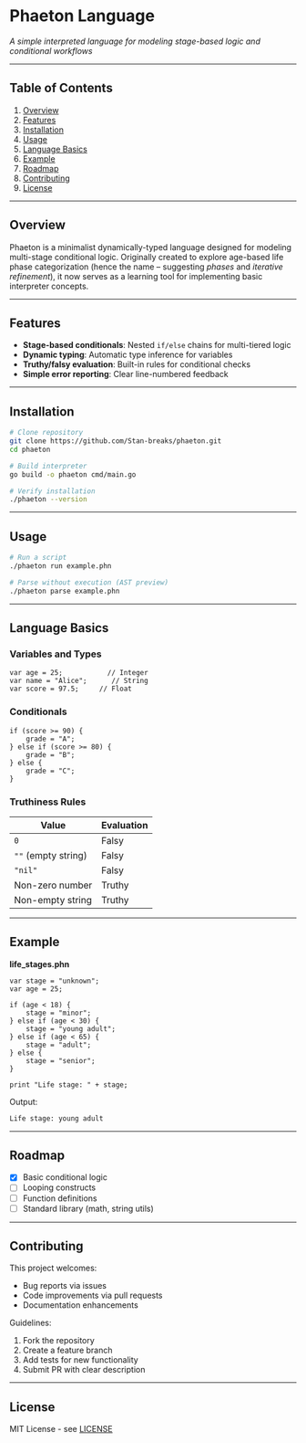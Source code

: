 # Phaeton Language

_A simple interpreted language for modeling stage-based logic and conditional workflows_

---

## Table of Contents

1. [Overview](#overview)
2. [Features](#features)
3. [Installation](#installation)
4. [Usage](#usage)
5. [Language Basics](#language-basics)
6. [Example](#example)
7. [Roadmap](#roadmap)
8. [Contributing](#contributing)
9. [License](#license)

---

## Overview

Phaeton is a minimalist dynamically-typed language designed for modeling multi-stage conditional logic. Originally created to explore age-based life phase categorization (hence the name – suggesting _phases_ and _iterative refinement_), it now serves as a learning tool for implementing basic interpreter concepts.

---

## Features

- **Stage-based conditionals**: Nested `if/else` chains for multi-tiered logic
- **Dynamic typing**: Automatic type inference for variables
- **Truthy/falsy evaluation**: Built-in rules for conditional checks
- **Simple error reporting**: Clear line-numbered feedback

---

## Installation

```bash
# Clone repository
git clone https://github.com/Stan-breaks/phaeton.git
cd phaeton

# Build interpreter
go build -o phaeton cmd/main.go

# Verify installation
./phaeton --version
```

---

## Usage

```bash
# Run a script
./phaeton run example.phn

# Parse without execution (AST preview)
./phaeton parse example.phn
```

---

## Language Basics

### Variables and Types

```phn
var age = 25;           // Integer
var name = "Alice";      // String
var score = 97.5;     // Float
```

### Conditionals

```phn
if (score >= 90) {
    grade = "A";
} else if (score >= 80) {
    grade = "B";
} else {
    grade = "C";
}
```

### Truthiness Rules

| Value               | Evaluation |
| ------------------- | ---------- |
| `0`                 | Falsy      |
| `""` (empty string) | Falsy      |
| `"nil"`             | Falsy      |
| Non-zero number     | Truthy     |
| Non-empty string    | Truthy     |

---

## Example

**life_stages.phn**

```phn
var stage = "unknown";
var age = 25;

if (age < 18) {
    stage = "minor";
} else if (age < 30) {
    stage = "young adult";
} else if (age < 65) {
    stage = "adult";
} else {
    stage = "senior";
}

print "Life stage: " + stage;
```

Output:

```bash
Life stage: young adult
```

---

## Roadmap

- [x] Basic conditional logic
- [ ] Looping constructs
- [ ] Function definitions
- [ ] Standard library (math, string utils)

---

## Contributing

This project welcomes:

- Bug reports via issues
- Code improvements via pull requests
- Documentation enhancements

Guidelines:

1. Fork the repository
2. Create a feature branch
3. Add tests for new functionality
4. Submit PR with clear description

---

## License

MIT License - see [LICENSE](LICENSE)
